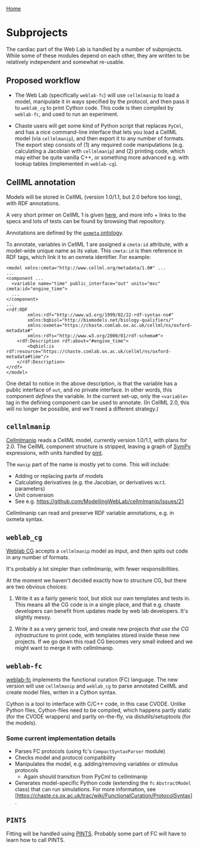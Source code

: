 [Home](./README.md)

# Subprojects

The cardiac part of the Web Lab is handled by a number of subprojects.
While some of these modules depend on each other, they are written to be relatively independent and somewhat re-usable.

## Proposed workflow

- The Web Lab (specifically `weblab-fc`) will use `cellmlmanip` to load a model, manipulate it in ways specified by the protocol, and then pass it to `weblab_cg` to print Cython code. This code is then compiled by `weblab-fc`, and used to run an experiment.

- Chaste users will get some kind of Python script that replaces `PyCml`, and has a nice command-line interface that lets you load a CellML model (via `cellmlmanip`), and then export it to any number of formats. The export step consists of (1) any required code manipulations (e.g. calculating a Jacobian with `cellmlmanip`) and (2) printing code, which may either be quite vanilla C++, or something more advanced e.g. with lookup tables (implemented in `weblab-cg`).

## CellML annotation

Models will be stored in CellML (version 1.0/1.1, but 2.0 before too long), with RDF annotations.

A very short primer on CellML 1 is given [here](https://github.com/MichaelClerx/cellml-validation/tree/master/cellml_1_0), and more info + links to the specs and lots of tests can be found by browsing that repository.

Annotations are defined by the [`oxmeta` ontology](https://github.com/Chaste/Chaste/blob/release/python/pycml/oxford-metadata.ttl).

To annotate, variables in CellML 1 are assigned a `cmeta:id` attribute, with a model-wide unique name as its value.
This `cmeta:id` is then reference in RDF tags, which link it to an oxmeta identifier.
For example:

    <model xmlns:cmeta="http://www.cellml.org/metadata/1.0#" ...
    ...
    <component ...
      <variable name="time" public_interface="out" units="msc" cmeta:id="engine_time">
      ...
    </component>
    ...
    <rdf:RDF
            xmlns:rdf="http://www.w3.org/1999/02/22-rdf-syntax-ns#"
            xmlns:bqbiol="http://biomodels.net/biology-qualifiers/"
            xmlns:oxmeta="https://chaste.comlab.ox.ac.uk/cellml/ns/oxford-metadata#"
            xmlns:rdfs="http://www.w3.org/2000/01/rdf-schema#">
        <rdf:Description rdf:about="#engine_time">
            <bqbiol:is rdf:resource="https://chaste.comlab.ox.ac.uk/cellml/ns/oxford-metadata#time"/>
        </rdf:Description>
    </rdf>
    </model>

One detail to notice in the above description, is that the variable has a public interface of `out`, and no private interface.
In other words, this component _defines_ the variable.
In the current set-up, only the `<variable>` tag in the defining component can be used to annotate.
(In CellML 2.0, this will no longer be possible, and we'll need a different strategy.)

## `cellmlmanip`

[Cellmlmanip](https://github.com/ModellingWebLab/cellmlmanip) reads a CellML model, currently version 1.0/1.1, with plans for 2.0.
The CellML component structure is stripped, leaving a graph of [SymPy](https://www.sympy.org/en/docs.html) expressions, with units handled by [pint](https://pint.readthedocs.io).

The `manip` part of the name is mostly yet to come.
This will include:

- Adding or replacing parts of models
- Calculating derivatives (e.g. the Jacobian, or derivatives w.r.t. parameters)
- Unit conversion
- See e.g. https://github.com/ModellingWebLab/cellmlmanip/issues/21

Cellmlmanip can read and preserve RDF variable annotations, e.g. in oxmeta syntax.

## `weblab_cg`

[Weblab CG](https://github.com/ModellingWebLab/weblab-cg) accepts a `cellmlmanip` model as input, and then spits out code in any number of formats.

It's probably a lot simpler than cellmlmanip, with fewer responsibilities.

At the moment we haven't decided exactly how to structure CG, but there are two obvious choices:

1. Write it as a fairly generic tool, but stick our own templates and tests in. This means all the CG code is in a single place, and that e.g. chaste developers can benefit from updates made by web lab developers. It's slightly messy.

2. Write it as a very generic tool, and create new projects *that use the CG infrastructure* to print code, with templates stored inside these new projects. If we go down this road CG becomes very small indeed and we might want to merge it with cellmlmanip.

## `weblab-fc`

[weblab-fc](https://github.com/ModellingWebLab/weblab-fc) implements the functional curation (FC) language.
The new version will use `cellmlmanip` and `weblab_cg` to parse annotated CellML and create model files, writen in a Cython syntax.

Cython is a tool to interface with C/C++ code, in this case CVODE.
Unlike Python files, Cython-files need to be compiled, which happens partly static (for the CVODE wrappers) and partly on-the-fly, via distutils/setuptools (for the models).

### Some current implementation details

- Parses FC protocols (using fc's `CompactSyntaxParser` module)
- Checks model and protocol compatibility
- Manipulates the model, e.g. adding/removing variables or stimulus protocols
  - Again should transition from PyCml to cellmlmanip
- Generates model-specific Python code (extending the `fc` `AbstractModel` class) that can run simulations.
For more information, see [https://chaste.cs.ox.ac.uk/trac/wiki/FunctionalCuration/ProtocolSyntax].

## `PINTS`

Fitting will be handled using [PINTS](https://github.com/pints-team/pints).
Probably some part of FC will have to learn how to call PINTS.
